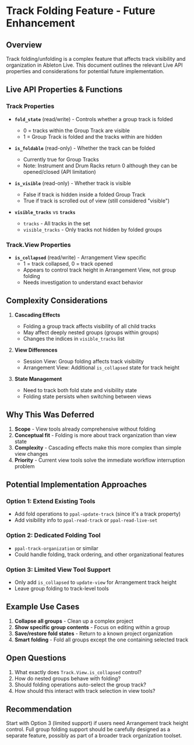 # Track Folding Feature - Future Enhancement

## Overview

Track folding/unfolding is a complex feature that affects track visibility and
organization in Ableton Live. This document outlines the relevant Live API
properties and considerations for potential future implementation.

## Live API Properties & Functions

### Track Properties

- **`fold_state`** (read/write) - Controls whether a group track is folded
  - 0 = tracks within the Group Track are visible
  - 1 = Group Track is folded and the tracks within are hidden
- **`is_foldable`** (read-only) - Whether the track can be folded
  - Currently true for Group Tracks
  - Note: Instrument and Drum Racks return 0 although they can be opened/closed
    (API limitation)

- **`is_visible`** (read-only) - Whether track is visible
  - False if track is hidden inside a folded Group Track
  - True if track is scrolled out of view (still considered "visible")

- **`visible_tracks`** vs **`tracks`**
  - `tracks` - All tracks in the set
  - `visible_tracks` - Only tracks not hidden by folded groups

### Track.View Properties

- **`is_collapsed`** (read/write) - Arrangement View specific
  - 1 = track collapsed, 0 = track opened
  - Appears to control track height in Arrangement View, not group folding
  - Needs investigation to understand exact behavior

## Complexity Considerations

1. **Cascading Effects**
   - Folding a group track affects visibility of all child tracks
   - May affect deeply nested groups (groups within groups)
   - Changes the indices in `visible_tracks` list

2. **View Differences**
   - Session View: Group folding affects track visibility
   - Arrangement View: Additional `is_collapsed` state for track height

3. **State Management**
   - Need to track both fold state and visibility state
   - Folding state persists when switching between views

## Why This Was Deferred

1. **Scope** - View tools already comprehensive without folding
2. **Conceptual fit** - Folding is more about track organization than view state
3. **Complexity** - Cascading effects make this more complex than simple view
   changes
4. **Priority** - Current view tools solve the immediate workflow interruption
   problem

## Potential Implementation Approaches

### Option 1: Extend Existing Tools

- Add fold operations to `ppal-update-track` (since it's a track property)
- Add visibility info to `ppal-read-track` or `ppal-read-live-set`

### Option 2: Dedicated Folding Tool

- `ppal-track-organization` or similar
- Could handle folding, track ordering, and other organizational features

### Option 3: Limited View Tool Support

- Only add `is_collapsed` to `update-view` for Arrangement track height
- Leave group folding to track-level tools

## Example Use Cases

1. **Collapse all groups** - Clean up a complex project
2. **Show specific group contents** - Focus on editing within a group
3. **Save/restore fold states** - Return to a known project organization
4. **Smart folding** - Fold all groups except the one containing selected track

## Open Questions

1. What exactly does `Track.View.is_collapsed` control?
2. How do nested groups behave with folding?
3. Should folding operations auto-select the group track?
4. How should this interact with track selection in view tools?

## Recommendation

Start with Option 3 (limited support) if users need Arrangement track height
control. Full group folding support should be carefully designed as a separate
feature, possibly as part of a broader track organization toolset.
